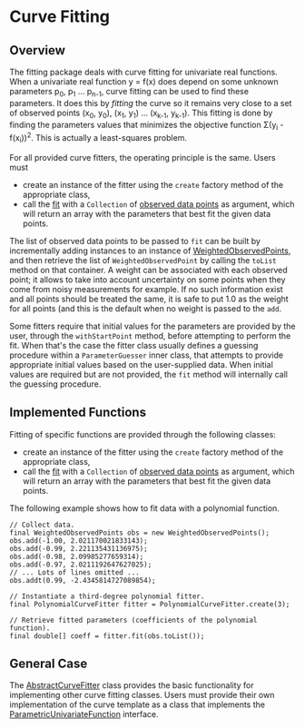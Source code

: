 <!--
 Licensed to the Hipparchus project under one or more
 contributor license agreements.  See the NOTICE file distributed with
 this work for additional information regarding copyright ownership.
 The Hipparchus project licenses this file to You under the Apache License, Version 2.0
 (the "License"); you may not use this file except in compliance with
 the License.  You may obtain a copy of the License at

      https://www.apache.org/licenses/LICENSE-2.0

 Unless required by applicable law or agreed to in writing, software
 distributed under the License is distributed on an "AS IS" BASIS,
 WITHOUT WARRANTIES OR CONDITIONS OF ANY KIND, either express or implied.
 See the License for the specific language governing permissions and
 limitations under the License.
-->
# Curve Fitting
## Overview
The fitting package deals with curve fitting for univariate real functions.
When a univariate real function y = f(x) does depend on some unknown parameters
p<sub>0</sub>, p<sub>1</sub> ... p<sub>n-1</sub>, curve fitting can be used to
find these parameters. It does this by <em>fitting</em> the curve so it remains
very close to a set of observed points (x<sub>0</sub>, y<sub>0</sub>),
(x<sub>1</sub>, y<sub>1</sub>) ... (x<sub>k-1</sub>, y<sub>k-1</sub>). This
fitting is done by finding the parameters values that minimizes the objective
function Σ(y<sub>i</sub> - f(x<sub>i</sub>))<sup>2</sup>. This is actually a
least-squares problem.

For all provided curve fitters, the operating principle is the same.
Users must

* create an instance of the fitter using the `create` factory method of the appropriate class,
* call the [fit](../apidocs/org/hipparchus/fitting/AbstractCurveFitter) with a `Collection` of [ observed data points](../apidocs/org/hipparchus/fitting/WeightedObservedPoint.html) as argument, which will return an array with the parameters that best fit the given data points.

The list of observed data points to be passed to `fit` can be built by incrementally
adding instances to an instance of [WeightedObservedPoints](../apidocs/org/hipparchus/fitting/WeightedObservedPoints.html),
and then retrieve the list of `WeightedObservedPoint` by calling the `toList`
method on that container.
A weight can be associated with each observed point; it allows to take into account uncertainty
on some points when they come from noisy measurements for example. If no such information exist and
all points should be treated the same, it is safe to put 1.0 as the weight for all points (and this
is the default when no weight is passed to the `add`.


Some fitters require that initial values for the parameters are provided by the user,
through the `withStartPoint` method, before attempting to perform the fit.
When that's the case the fitter class usually defines a guessing procedure within a
`ParameterGuesser` inner class, that attempts to provide appropriate initial
values based on the user-supplied data.
When initial values are required but are not provided, the `fit` method will
internally call the guessing procedure.

## Implemented Functions

Fitting of specific functions are provided through the following classes:

* create an instance of the fitter using the `create` factory method of the appropriate class,
* call the [fit](../apidocs/org/hipparchus/fitting/AbstractCurveFitter) with a `Collection` of [ observed data points](../apidocs/org/hipparchus/fitting/WeightedObservedPoint.html) as argument, which will return an array with the parameters that best fit the given data points.

The following example shows how to fit data with a polynomial function.

    // Collect data.
    final WeightedObservedPoints obs = new WeightedObservedPoints();
    obs.add(-1.00, 2.021170021833143);
    obs.add(-0.99, 2.221135431136975);
    obs.add(-0.98, 2.09985277659314);
    obs.add(-0.97, 2.0211192647627025);
    // ... Lots of lines omitted ...
    obs.addt(0.99, -2.4345814727089854);
    
    // Instantiate a third-degree polynomial fitter.
    final PolynomialCurveFitter fitter = PolynomialCurveFitter.create(3);
    
    // Retrieve fitted parameters (coefficients of the polynomial function).
    final double[] coeff = fitter.fit(obs.toList());


## General Case

The [AbstractCurveFitter](../apidocs/org/hipparchus/fitting/AbstractCurveFitter.html)
class provides the basic functionality for implementing other curve fitting classes.
Users must provide their own implementation of the curve template as a class that implements
the [ParametricUnivariateFunction](../apidocs/org/hipparchus/analysis/ParametricUnivariateFunction.html)
interface.
